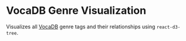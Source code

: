 # VocaDB Genre Visualization

Visualizes all [VocaDB](https://vocadb.net) genre tags and their relationships using `react-d3-tree`.
